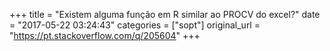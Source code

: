 +++
title = "Existem alguma função em R similar ao PROCV do excel?"
date = "2017-05-22 03:24:43"
categories = ["sopt"]
original_url = "https://pt.stackoverflow.com/q/205604"
+++

